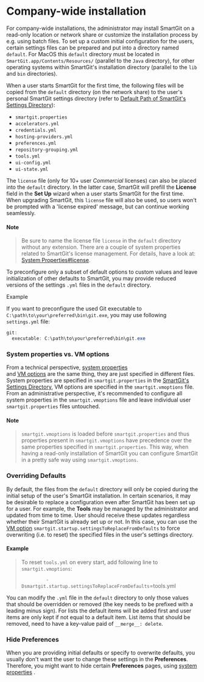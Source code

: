 # Company-wide installation

For company-wide installations, the administrator may install SmartGit
on a read-only location or network share or customize the installation
process by e.g. using batch files. To set up a custom initial
configuration for the users, certain settings files can be prepared and
put into a directory named `default`. For MacOS this `default` directory
must be located in `SmartGit.app/Contents/Resources/` (parallel to the
`Java` directory), for other operating systems within SmartGit's
installation directory (parallel to the `lib` and `bin` directories).

When a user starts SmartGit for the first time, the following files will
be copied from the `default` directory (on the network share) to the
user's personal SmartGit settings directory (refer to [Default Path of SmartGit's Settings Directory](Installation-and-Files.md#default-path-of-smartgits-settings-directory)):
-   `smartgit.properties`
-   `accelerators.yml`
-   `credentials.yml`
-   `hosting-providers.yml`
-   `preferences.yml`
-   `repository-grouping.yml`
-   `tools.yml`
-   `ui-config.yml`
-   `ui-state.yml`

The `license` file (only for 10+ user *Commercial* licenses) can also be
placed into the `default` directory. In the latter case, SmartGit will
prefill the **License** field in the **Set Up** wizard when a user
starts SmartGit for the first time. When upgrading SmartGit, this
`license` file will also be used, so users won't be prompted with a
'license expired' message, but can continue working seamlessly.


#### Note
>
>
>Be sure to name the license file `license` in the `default` directory
>without any extension. There are a couple of system properties related
>to SmartGit's license management. For details, have a look at: [System Properties#license](System-Properties.md#license-userseat-tracking).
>
>

To preconfigure only a subset of default options to custom values and
leave initialization of other defaults to SmartGit, you may provide
reduced versions of the settings `.yml` files in the `default`
directory.


Example


If you want to preconfigure the used Git executable to
`C:\path\to\your\preferred\bin\git.exe`, you may use following
`settings.yml` file:



``` java
git:
  executable: C:\path\to\your\preferred\bin\git.exe
```





### System properties vs. VM options

From a technical perspective, [system properties](System-Properties.md)  
and [VM options](VM-options.md) are the same thing, they are just specified
in different files. System properties are specified in
`smartgit.properties` in the [SmartGit's Settings Directory](Installation-and-Files.md#default-path-of-smartgits-settings-directory),
VM options are specified in the `smartgit.vmoptions` file. From an
administrative perspective, it's recommended to configure all system
properties in the `smartgit.vmoptions` file and leave individual user
`smartgit.properties` files untouched.


#### Note
> `smartgit.vmoptions` is loaded before `smartgit.properties` and thus
> properties present in `smartgit.vmoptions` have precedence over the same
> properties specified in `smartgit.properties`. This way, when having a
> read-only installation of SmartGit you can configure SmartGit in a
> pretty safe way using `smartgit.vmoptions`.



### Overriding Defaults

By default, the files from the `default` directory will only be copied
during the initial setup of the user's SmartGit installation. In certain
scenarios, it may be desirable to replace a configuration even after
SmartGit has been set up for a user. For example, the **Tools** may be
managed by the administrator and updated from time to time. User should
receive these updates regardless whether their SmartGit is already set
up or not. In this case, you can use the [VM option](VM-options.md)
`smartgit.startup.settingsToReplaceFromDefaults` to force overwriting
(i.e. to reset) the specified files in the user's settings directory.



#### Example
>
>
>
>To reset `tools.yml` on every start, add following line
>to `smartgit.vmoptions`:
>
>`         -Dsmartgit.startup.settingsToReplaceFromDefaults`=tools.yml
>
>

You can modify the `.yml` file in the `default` directory to only those
values that should be overridden or removed (the key needs to be
prefixed with a leading minus sign). For lists the default items will be
added first and user items are only kept if not equal to a default item.
List items that should be removed, need to have a key-value paid of
`__merge__: delete`.

### Hide Preferences

When you are providing initial defaults or specify to overwrite
defaults, you usually don't want the user to change these settings in
the **Preferences**. Therefore, you might want to hide certain
**Preferences** pages, using [system properties](System-Properties.md#smartgitpreferencescategoryvisible)
.
